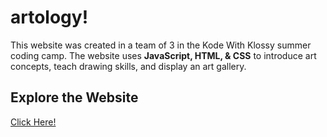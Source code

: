 # artology!
This website was created in a team of 3 in the Kode With Klossy summer coding camp. The website uses **JavaScript, HTML, & CSS** to introduce art concepts, teach drawing skills, and display an art gallery.

## Explore the Website
<a href="https://team5project.avavel4.repl.co/">Click Here!</a>
